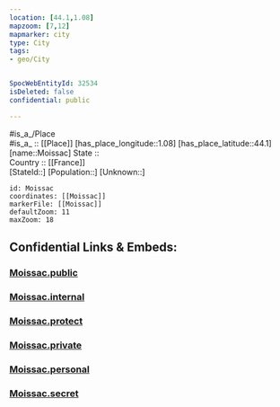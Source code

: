 ```yaml
---
location: [44.1,1.08] 
mapzoom: [7,12] 
mapmarker: city 
type: City
tags:
- geo/City


SpocWebEntityId: 32534
isDeleted: false
confidential: public

---
```

#is_a_/Place  
#is_a_ :: [[Place]] 
[has_place_longitude::1.08] 
[has_place_latitude::44.1] 
[name::Moissac] 
State ::  
Country :: [[France]]  
[StateId::] 
[Population::] 
[Unknown::] 


```leaflet
id: Moissac
coordinates: [[Moissac]] 
markerFile: [[Moissac]] 
defaultZoom: 11 
maxZoom: 18
```


## Confidential Links & Embeds: 

### [Moissac.public](/_public/\Earth\Continent\Europe\Europe~West\France\regions~France\Occitanie\departments~Occitanie\Tarn-et-Garonne\communes~Tarn-et-Garonne\Castelsarrasin\cities~CastelsarrasinMoissac.public.md) 

### [Moissac.internal](/_internal/\Earth\Continent\Europe\Europe~West\France\regions~France\Occitanie\departments~Occitanie\Tarn-et-Garonne\communes~Tarn-et-Garonne\Castelsarrasin\cities~CastelsarrasinMoissac.internal.md) 

### [Moissac.protect](/_protect/\Earth\Continent\Europe\Europe~West\France\regions~France\Occitanie\departments~Occitanie\Tarn-et-Garonne\communes~Tarn-et-Garonne\Castelsarrasin\cities~CastelsarrasinMoissac.protect.md) 

### [Moissac.private](/_private/\Earth\Continent\Europe\Europe~West\France\regions~France\Occitanie\departments~Occitanie\Tarn-et-Garonne\communes~Tarn-et-Garonne\Castelsarrasin\cities~CastelsarrasinMoissac.private.md) 

### [Moissac.personal](/_personal/\Earth\Continent\Europe\Europe~West\France\regions~France\Occitanie\departments~Occitanie\Tarn-et-Garonne\communes~Tarn-et-Garonne\Castelsarrasin\cities~CastelsarrasinMoissac.personal.md) 

### [Moissac.secret](/_secret/\Earth\Continent\Europe\Europe~West\France\regions~France\Occitanie\departments~Occitanie\Tarn-et-Garonne\communes~Tarn-et-Garonne\Castelsarrasin\cities~CastelsarrasinMoissac.secret.md)

